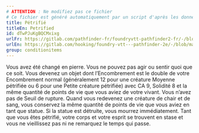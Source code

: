 ```yaml
---
# ATTENTION : Ne modifiez pas ce fichier
# Ce fichier est généré automatiquement par un script d'après les données du module Foundry VTT officiel et de sa traduction
title: Pétrifié
titleEn: Petrified
id: dTwPJuKgBQCMxixg
urlFr: https://gitlab.com/pathfinder-fr/foundryvtt-pathfinder2-fr/-/blob/master/data/classes/dTwPJuKgBQCMxixg.htm
urlEn: https://gitlab.com/hooking/foundry-vtt---pathfinder-2e/-/blob/master/packs/data/classes.db/petrified.json
group: conditionitems
---
```

Vous avez été changé en pierre. Vous ne pouvez pas agir ou sentir quoi que ce soit. Vous devenez un objet dont l’Encombrement est le double de votre Encombrement normal (généralement 12 pour une créature Moyenne pétrifiée ou 6 pour une Petite créature pétrifiée) avec CA 9, Solidité 8 et la même quantité de points de vie que vous aviez de votre vivant. Vous n’avez pas de Seuil de rupture. Quand vous redevenez une créature de chair et de sang, vous conservez la même quantité de points de vie que vous aviez en tant que statue. Si la statue est détruite, vous mourrez immédiatement. Tant que vous êtes pétrifié, votre corps et votre esprit se trouvent en stase et vous ne vieillissez pas ni ne remarquez le temps qui passe.


